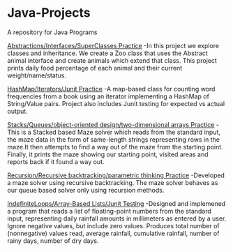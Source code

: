 # Java-Projects
 A repository for Java Programs

[Abstractions/Interfaces/SuperClasses Practice](https://github.com/NickolasKarapanos/Java-Projects/tree/main/Abstraction%20Practice) 
 -In this project we explore classes and inheritance. We create a Zoo class that uses the Abstract animal interface and create animals which extend that class. This project prints daily food percentage of each animal and their current weight/name/status. 

 [HashMap/Iterators/Junit Practice](https://github.com/NickolasKarapanos/Java-Projects/tree/main/WordCounter)
  -A map-based class for counting word frequencies from a book using an iterator implementing a HashMap of String/Value pairs. Project also includes Junit testing for expected vs actual output.
  
[Stacks/Queues/object-oriented design/two-dimensional arrays Practice](https://github.com/NickolasKarapanos/Java-Projects/tree/main/Stack-Maze)
 -This is a Stacked based Maze solver which reads from the standard input, the maze data in the form of same-length strings representing rows in the maze.It then attempts to find a way out of the maze from the starting point. Finally, it prints the maze showing our starting point, visited areas and reports back if it found a way out.

[Recursion/Recursive backtracking/parametric thinking Practice](https://github.com/NickolasKarapanos/Java-Projects/tree/main/RecursiveMaze)
 -Developed a maze solver using recursive backtracking. The maze solver behaves as our queue based solver only using recursion methods.
 
 [IndefiniteLoops/Array-Based Lists/Junit Testing](https://github.com/NickolasKarapanos/Java-Projects/tree/main/IndefiniteLoops)
  -Designed and implemened a program that reads a list of floating-point numbers from the standard input, representing daily rainfall amounts in millimeters as entered by a user. Ignore negative values, but include zero values. Produces total number of (nonnegative) values read, average rainfall, cumulative rainfall, number of rainy days, number of dry days.  
